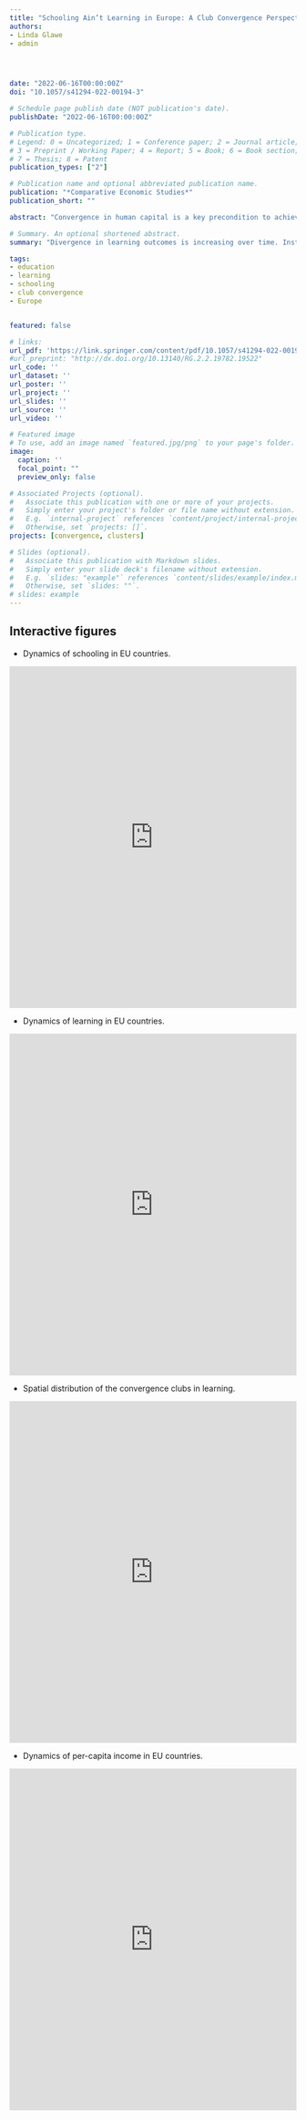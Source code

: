 ```yaml
---
title: "Schooling Ain’t Learning in Europe: A Club Convergence Perspective"
authors:
- Linda Glawe
- admin




date: "2022-06-16T00:00:00Z"
doi: "10.1057/s41294-022-00194-3"

# Schedule page publish date (NOT publication's date).
publishDate: "2022-06-16T00:00:00Z"

# Publication type.
# Legend: 0 = Uncategorized; 1 = Conference paper; 2 = Journal article;
# 3 = Preprint / Working Paper; 4 = Report; 5 = Book; 6 = Book section;
# 7 = Thesis; 8 = Patent
publication_types: ["2"]

# Publication name and optional abbreviated publication name.
publication: "*Comparative Economic Studies*"
publication_short: ""

abstract: "Convergence in human capital is a key precondition to achieve income convergence in the European Union; however, so far research on this topic has nearly been absent. Our paper contributes to the literature by investigating the human capital convergence dynamics within the EU over the period 1990–2016 using a nonlinear dynamic factor model. While we find evidence of absolute convergence with respect to the average years of schooling, we identify four convergence clubs with respect to learning outcomes, and the divergence across those four clubs is increasing over time. A subsequent analysis of the determinants of the learning clubs reveals that institutional and learning spillovers are decisive for whether an EU Member State is on a high or low human capital trajectory."

# Summary. An optional shortened abstract.
summary: "Divergence in learning outcomes is increasing over time. Institutional and learning spillovers are decisive for whether an EU Member State is on a high or low human capital trajectory."

tags:
- education
- learning
- schooling
- club convergence
- Europe


featured: false

# links:
url_pdf: 'https://link.springer.com/content/pdf/10.1057/s41294-022-00194-3.pdf'
#url_preprint: "http://dx.doi.org/10.13140/RG.2.2.19782.19522"
url_code: ''
url_dataset: ''
url_poster: ''
url_project: ''
url_slides: ''
url_source: ''
url_video: ''

# Featured image
# To use, add an image named `featured.jpg/png` to your page's folder.
image:
  caption: ''
  focal_point: ""
  preview_only: false

# Associated Projects (optional).
#   Associate this publication with one or more of your projects.
#   Simply enter your project's folder or file name without extension.
#   E.g. `internal-project` references `content/project/internal-project/index.md`.
#   Otherwise, set `projects: []`.
projects: [convergence, clusters]

# Slides (optional).
#   Associate this publication with Markdown slides.
#   Simply enter your slide deck's filename without extension.
#   E.g. `slides: "example"` references `content/slides/example/index.md`.
#   Otherwise, set `slides: ""`.
# slides: example
---
```


## Interactive figures


- Dynamics of schooling in EU countries.

<iframe height="600" width="100%" frameborder="no" src="https://embed.deepnote.com/dfe1465f-493d-4a8b-b11c-8412ba77aed7/6f6d59a2-f068-4848-a39c-8c7021e7a7ad/8b4728031b814d3c8dbdcdd301d10930?height=600"> </iframe>

- Dynamics of learning in EU countries.

<iframe height="600" width="100%" frameborder="no" src="https://embed.deepnote.com/dfe1465f-493d-4a8b-b11c-8412ba77aed7/6f6d59a2-f068-4848-a39c-8c7021e7a7ad/9e27558c6b28411bb7323b0821742362?height=600"> </iframe>


- Spatial distribution of the convergence clubs in learning. 

<iframe height="600" width="100%" frameborder="no" src="https://embed.deepnote.com/dfe1465f-493d-4a8b-b11c-8412ba77aed7/6f6d59a2-f068-4848-a39c-8c7021e7a7ad/00015-6b46c060-195d-4202-b08d-4a245d49f6d9?height=600"> </iframe>

- Dynamics of per-capita income in EU countries.

<iframe height="600" width="100%" frameborder="no" src="https://embed.deepnote.com/dfe1465f-493d-4a8b-b11c-8412ba77aed7/791b85ea-394f-4043-871c-97a0fe09ab86/4aac90f0-7dc6-4d39-929a-2ed579ec5aa7?height=600"> </iframe>

